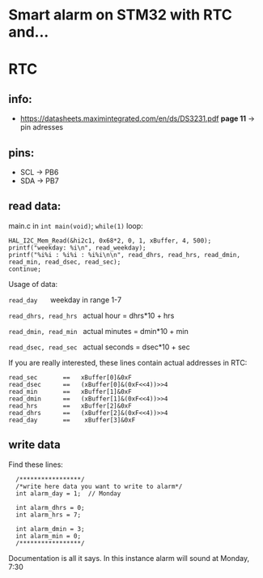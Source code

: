 # Smart alarm on STM32 with RTC and...

# RTC

## info:
* https://datasheets.maximintegrated.com/en/ds/DS3231.pdf __page 11__ -> pin adresses


## pins:
* SCL -> PB6
* SDA -> PB7

## read data:
main.c in ```int main(void)```; ```while(1)``` loop: 
```
HAL_I2C_Mem_Read(&hi2c1, 0x68*2, 0, 1, xBuffer, 4, 500);
printf("weekday: %i\n", read_weekday);
printf("%i%i : %i%i : %i%i\n\n", read_dhrs, read_hrs, read_dmin, read_min, read_dsec, read_sec);
continue;
```
Usage of data:

``` read_day    ```  weekday in range 1-7

``` read_dhrs, read_hrs  ```  actual hour = dhrs*10 + hrs

``` read_dmin, read_min  ```  actual minutes = dmin*10 + min

``` read_dsec, read_sec  ```  actual seconds = dsec*10 + sec

If you are really interested, these lines contain actual addresses in RTC:
```
read_sec       ==	xBuffer[0]&0xF
read_dsec      ==	(xBuffer[0]&(0xF<<4))>>4
read_min       ==	xBuffer[1]&0xF
read_dmin      == 	(xBuffer[1]&(0xF<<4))>>4
read_hrs       == 	xBuffer[2]&0xF
read_dhrs      == 	(xBuffer[2]&(0xF<<4))>>4
read_day       ==    xBuffer[3]&0xF
```

## write data
Find these lines:
```
  /*****************/
  /*write here data you want to write to alarm*/
  int alarm_day = 1;  // Monday
  
  int alarm_dhrs = 0;
  int alarm_hrs = 7;
  
  int alarm_dmin = 3;
  int alarm_min = 0;
  /*****************/
```
Documentation is all it says. In this instance alarm will sound at Monday, 7:30
